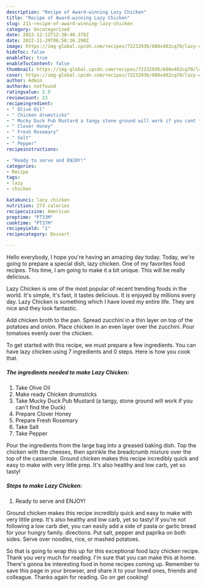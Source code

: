 ```yaml
---
description: "Recipe of Award-winning Lazy Chicken"
title: "Recipe of Award-winning Lazy Chicken"
slug: 211-recipe-of-award-winning-lazy-chicken
category: Uncategorized
date: 2022-12-12T12:38:40.376Z
date: 2022-11-29T06:58:16.290Z
image: https://img-global.cpcdn.com/recipes/72232936/680x482cq70/lazy-chicken-recipe-main-photo.jpg
hideToc: false
enableToc: true
enableTocContent: false
thumbnail: https://img-global.cpcdn.com/recipes/72232936/680x482cq70/lazy-chicken-recipe-main-photo.jpg
cover: https://img-global.cpcdn.com/recipes/72232936/680x482cq70/lazy-chicken-recipe-main-photo.jpg
author: Admin
authorAv: notfound
ratingvalue: 3.9
reviewcount: 23
recipeingredient:
- " Olive Oil"
- " Chicken drumsticks"
- " Mucky Duck Pub Mustard a tangy stone ground will work if you cant find the Duck"
- " Clover Honey"
- " Fresh Rosemary"
- " Salt"
- " Pepper"
recipeinstructions:

- "Ready to serve and ENJOY!"
categories:
- Recipe
tags:
- lazy
- chicken

katakunci: lazy chicken 
nutrition: 273 calories
recipecuisine: American
preptime: "PT33M"
cooktime: "PT37M"
recipeyield: "2"
recipecategory: Dessert

---
```



Hello everybody, I hope you're having an amazing day today. Today, we're going to prepare a special dish, lazy chicken. One of my favorites food recipes. This time, I am going to make it a bit unique. This will be really delicious.

Lazy Chicken is one of the most popular of recent trending foods in the world. It's simple, it's fast, it tastes delicious. It is enjoyed by millions every day. Lazy Chicken is something which I have loved my entire life. They are nice and they look fantastic.

Add chicken broth to the pan. Spread zucchini in a thin layer on top of the potatoes and onion. Place chicken in an even layer over the zucchini. Pour tomatoes evenly over the chicken.


To get started with this recipe, we must prepare a few ingredients. You can have lazy chicken using 7 ingredients and 0 steps. Here is how you cook that.

<!--inarticleads1-->

##### The ingredients needed to make Lazy Chicken:

1. Take  Olive Oil
1. Make ready  Chicken drumsticks
1. Take  Mucky Duck Pub Mustard (a tangy, stone ground will work if you can&#39;t find the Duck)
1. Prepare  Clover Honey
1. Prepare  Fresh Rosemary
1. Take  Salt
1. Take  Pepper


Pour the ingredients from the large bag into a greased baking dish. Top the chicken with the cheeses, then sprinkle the breadcrumb mixture over the top of the casserole. Ground chicken makes this recipe incredibly quick and easy to make with very little prep. It&#39;s also healthy and low carb, yet so tasty! 

<!--inarticleads2-->

##### Steps to make Lazy Chicken:


1. Ready to serve and ENJOY!

Ground chicken makes this recipe incredibly quick and easy to make with very little prep. It&#39;s also healthy and low carb, yet so tasty! If you&#39;re not following a low carb diet, you can easily add a side of pasta or garlic bread for your hungry family. directions. Put salt, pepper and paprika on both sides. Serve over noodles, rice, or mashed potatoes. 

So that is going to wrap this up for this exceptional food lazy chicken recipe. Thank you very much for reading. I'm sure that you can make this at home. There's gonna be interesting food in home recipes coming up. Remember to save this page in your browser, and share it to your loved ones, friends and colleague. Thanks again for reading. Go on get cooking!
